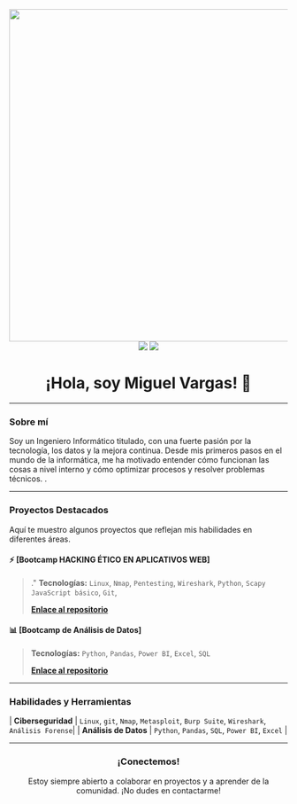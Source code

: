 <div align="center">
  <img src="https://media.giphy.com/media/v1.Y2lkPTc5MGI3NjExd2J4Zmt5d2E0dXFmMTZtNmRrbnh6dnZ2OHIyejRwdmoxbWh2NGc0NCZlcD12MV9pbnRlcm5hbF9naWZfYnlfaWQmY3Q9Zw/26tn33giPDo7zOQYg/giphy.gif" width="600" />
</div>

<div align="center">
  <a href="https://es.linkedin.com/"><img src="https://img.shields.io/badge/LinkedIn-0077B5?style=for-the-badge&logo=linkedin&logoColor=white" /></a>
  <a href="mailto:[tu-correo@ejemplo.com]"><img src="https://img.shields.io/badge/Gmail-D14836?style=for-the-badge&logo=gmail&logoColor=white" /></a>
</div>

<div align="center">
  <h1 align="center">¡Hola, soy Miguel Vargas! 👋</h1>
</div>

---

### Sobre mí

Soy un Ingeniero Informático titulado, con una fuerte pasión por la tecnología, los datos y la mejora continua. Desde mis primeros pasos en el mundo de la informática, me ha motivado entender cómo funcionan las cosas a nivel interno y cómo optimizar procesos y resolver problemas técnicos.
.


---

### Proyectos Destacados

Aquí te muestro algunos proyectos que reflejan mis habilidades en diferentes áreas.

#### ⚡ **[Bootcamp HACKING ÉTICO EN APLICATIVOS WEB]**
> ."
> **Tecnologías:** `Linux`, `Nmap`, `Pentesting`, `Wireshark`, `Python`, `Scapy` `JavaScript básico`, `Git`, 
>
> **[Enlace al repositorio]()**

#### 📊 **[Bootcamp de Análisis de Datos]**
> 
> **Tecnologías:** `Python`, `Pandas`, `Power BI`, `Excel`, `SQL`
>
> **[Enlace al repositorio]()**


---

### Habilidades y Herramientas

| **Ciberseguridad** | `Linux`, `git`, `Nmap`, `Metasploit`, `Burp Suite`, `Wireshark`, `Análisis Forense`|
| **Análisis de Datos** | `Python`, `Pandas`, `SQL`, `Power BI`, `Excel` |

---

<div align="center">
  <h3>¡Conectemos!</h3>
  <p>Estoy siempre abierto a colaborar en proyectos y a aprender de la comunidad. ¡No dudes en contactarme!</p>
</div>
